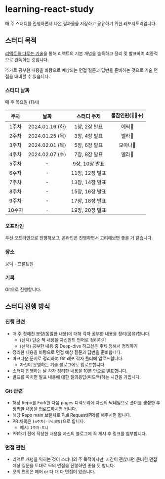 # learning-react-study
매 주 스터디를 진행하면서 나온 결과물을 저장하고 공유하기 위한 레포지토리입니다.

## 스터디 목적

[리액트를 다루는 기술](https://product.kyobobook.co.kr/detail/S000001792882)을 통해 리액트의 기본 개념을 습득하고 정리 및 발표하여 최종적으로 완독하는 것입니다.

추가로 공부한 내용을 바탕으로 예상되는 면접 질문과 답변을 준비하는 것으로 기술 면접을 대비할 수 있습니다.

### 스터디 날짜
매 주 목요일 (11시)

| 주차 | 날짜 | 스터디 주제 | 불참인원(💊💼✈️) |
| :---: | :---: | :---: | :---: |
| 1주차 | 2024.01.16 (화) | 1장, 2장 발표  | 에픽💊 |
| 2주차 | 2024.01.25 (목) | 3장, 4장 발표  | 벨라💊 |
| 3주차 | 2024.02.01 (목) | 5장, 6장 발표  | 모아나💼 |
| 4주차 | 2024.02.07 (수) | 7장, 8장 발표  | 벨라💼 |
| 5주차 | - | 9장, 10장 발표  |  |
| 6주차 | - | 11장, 12장 발표  |  |
| 7주차 | - | 13장, 14장 발표  |  |
| 8주차 | - | 15장, 16장 발표  |  |
| 9주차 | - | 17장, 18장 발표  |  |
| 10주차 | - | 19장, 20장 발표  |  |


### 오프라인

우선 오프라인으로 진행해보고, 온라인은 진행하면서 고려해보면 좋을 거 같습니다.

### 장소

공덕 - 프론트원

### 기록

Git으로 진행합니다.

## 스터디 진행 방식

### 진행 관련

- 매 주 정해진 분량(동일한 내용)에 대해 각자 공부한 내용을 정리(공유)합니다.
  - (선택) 단순 책 내용을 자신만의 언어로 정리하기
  - (선택) 공부한 내용 중 Deep-dive 하고싶은 주제 정해서 정리하기
- 정리한 내용을 바탕으로 면접 예상 질문과 답변을 준비합니다.
- 마크다운 문서로 정리하여 Git 레포 각자 폴더에 업로드합니다.
  - 자신이 운영하는 기술 블로그에도 업로드합니다.
- 스터디 진행하는 날 각자 정리한 내용을 10분 안으로 발표합니다.
- 발표를 마치면 발표 내용에 대한 질의응답(피드백)하는 시간을 가집니다.

### Git 관련

- 해당 Repo를 Fork한 다음 pages 디렉토리에 자신의 닉네임으로 폴더를 생성한 후 정리한 내용을 업로드하시면 됩니다.
- 해당 Repo main 브랜치로 Pull Request(PR)를 해주시면 됩니다.
- PR 제목은 `[n주차]-[닉네임]`으로 합니다.
  - 예시: `1주차-토니`
- PR하기 전에 작성한 내용을 자신의 블로그에 꼭 게시 후 링크를 첨부합니다.

### 면접 관련

- 리액트 개념을 익히는 것이 스터디의 주 목적이지만, 시간이 괜찮다면 준비한 면접 예상 질문을 토대로 모의 면접을 진행하면 좋을 듯 합니다.
- 모의 면접은 페어 or 다 대 다 면접이 있습니다.
